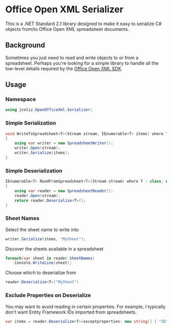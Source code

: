 # Office Open XML Serializer

This is a .NET Standard 2.1 library designed to make it easy to serialize C# objects from/to Office Open XML spreadsheet documents.

## Background

Sometimes you just need to read and write objects to or from a spreadsheet. Perhaps you're looking for
a simple library to handle all the low-level details required by the [Office Open XML SDK](https://github.com/OfficeDev/Open-XML-SDK).

## Usage

### Namespace

```c#
using jcoliz.OpenOfficeXml.Serializer;
```

### Simple Serialization

```c#
void WriteToSpreadsheet<T>(Stream stream, IEnumerable<T> items) where T: class
{
    using var writer = new SpreadsheetWriter();
    writer.Open(stream);
    writer.Serialize(items);
}
```

### Simple Deserialization

```c#
IEnumerable<T> ReadFromSpreadsheet<T>(Stream stream) where T : class, new()
{
    using var reader = new SpreadsheetReader();
    reader.Open(stream);
    return reader.Deserialize<T>();
}
```

### Sheet Names

Select the sheet name to write into

```c#
writer.Serialize(items, "MySheet");
```

Discover the sheets available in a spreadsheet

```c#
foreach(var sheet in reader.SheetNames)
    Console.WriteLine(sheet);
```

Choose which to deserialize from

```c#
reader.Deserialize<T>("MySheet")
```

### Exclude Properties on Deserialize

You may want to avoid reading in certain properties. For example, I typically don't want Entity Framework IDs
imported from spreadsheets.

```c#
var items = reader.Deserialize<T>(exceptproperties: new string[] { "ID" });
```